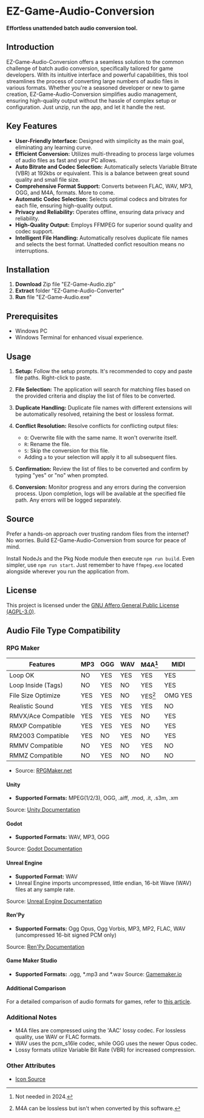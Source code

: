 # EZ-Game-Audio-Conversion

**Effortless unattended batch audio conversion tool.**

## Introduction

EZ-Game-Audio-Conversion offers a seamless solution to the common challenge of batch audio conversion, specifically tailored for game developers. With its intuitive interface and powerful capabilities, this tool streamlines the process of converting large numbers of audio files in various formats. Whether you're a seasoned developer or new to game creation, EZ-Game-Audio-Conversion simplifies audio management, ensuring high-quality output without the hassle of complex setup or configuration. Just unzip, run the app, and let it handle the rest.

## Key Features

- **User-Friendly Interface:** Designed with simplicity as the main goal, eliminating any learning curve.
- **Efficient Conversion:** Utilizes multi-threading to process large volumes of audio files as fast and your PC allows.
- **Auto Bitrate and Codec Selection:** Automatically selects Variable Bitrate (VBR) at 192kbs or equivalent. This is a balance between great sound quality and small file size.
- **Comprehensive Format Support:** Converts between FLAC, WAV, MP3, OGG, and M4A, formats. More to come.
- **Automatic Codec Selection:** Selects optimal codecs and bitrates for each file, ensuring high-quality output.
- **Privacy and Reliability:** Operates offline, ensuring data privacy and reliability.
- **High-Quality Output:** Employs FFMPEG for superior sound quality and codec support.
- **Intelligent File Handling:** Automatically resolves duplicate file names and selects the best format. Unatteded confict resoultion means no interruptions.

## Installation

1. **Download** Zip file "EZ-Game-Audio.zip"
2. **Extract**  folder "EZ-Game-Audio-Converter"
3. **Run** file "EZ-Game-Audio.exe"

## Prerequisites

- Windows PC
- Windows Terminal for enhanced visual experience.

## Usage

1. **Setup:** Follow the setup prompts. It's recommended to copy and paste file paths. Right-click to paste.

2. **File Selection:** The application will search for matching files based on the provided criteria and display the list of files to be converted.

3. **Duplicate Handling:** Duplicate file names with different extensions will be automatically resolved, retaining the best or lossless format.

4. **Conflict Resolution:** Resolve conflicts for conflicting output files:
   - `O`: Overwrite file with the same name. It won't overwrite itself.
   - `R`: Rename the file.
   - `S`: Skip the conversion for this file.
   - Adding `a` to your selection will apply it to all subsequent files.

5. **Confirmation:** Review the list of files to be converted and confirm by typing "yes" or "no" when prompted.

6. **Conversion:** Monitor progress and any errors during the conversion process. Upon completion, logs will be available at the specified file path. Any errors will be logged separately.

## Source

Prefer a hands-on approach over trusting random files from the internet? No worries. Build EZ-Game-Audio-Conversion from source for peace of mind.

Install NodeJs and the Pkg Node module then execute `npm run build`. Even simpler, use `npm run start`. Just remember to have `ffmpeg.exe` located alongside wherever you run the application from.

## License

This project is licensed under the [GNU Affero General Public License (AGPL-3.0)](https://www.gnu.org/licenses/agpl-3.0.txt).

## Audio File Type Compatibility

### RPG Maker

| Features           | MP3  | OGG  | WAV  | M4A[^1] | MIDI |
|--------------------|------|------|------|------|------|
| Loop OK            | NO   | YES  | YES  | YES  | YES  |
| Loop Inside (Tags) | NO   | YES  | NO   | YES  | YES  |
| File Size Optimize | YES  | YES  | NO   | YES[^2]   | OMG YES |
| Realistic Sound    | YES  | YES  | YES  | YES  | NO   |
| RMVX/Ace Compatible| YES  | YES  | YES  | NO   | YES  |
| RMXP Compatible    | YES  | YES  | YES  | NO   | YES  |
| RM2003 Compatible  | YES  | NO   | YES  | NO   | YES  |
| RMMV Compatible    | NO   | YES  | NO   | YES  | NO   |
| RMMZ Compatible    | NO   | YES  | NO   | NO   | NO   |

[^1]: Not needed in 2024.
[^2]: M4A can be lossless but isn't when converted by this software.

- Source: [RPGMaker.net](https://rpgmaker.net/articles/2633/)

#### Unity

- **Supported Formats:** MPEG(1/2/3), OGG, .aiff, .mod, .it, .s3m, .xm

Source: [Unity Documentation](https://docs.unity3d.com/352/Documentation/Manual/AudioFiles.html)

#### Godot

- **Supported Formats:** WAV, MP3, OGG

Source: [Godot Documentation](https://docs.godotengine.org/en/stable/tutorials/assets_pipeline/importing_audio_samples.html#supported-audio-formats)

#### Unreal Engine

- **Supported Format:** WAV
- Unreal Engine imports uncompressed, little endian, 16-bit Wave (WAV) files at any sample rate.

Source: [Unreal Engine Documentation](https://docs.unrealengine.com/4.27/en-US/WorkingWithAudio/ImportingAudio/)

#### Ren'Py

- **Supported Formats:** Ogg Opus, Ogg Vorbis, MP3, MP2, FLAC, WAV (uncompressed 16-bit signed PCM only)

Source: [Ren'Py Documentation](https://www.renpy.org/doc/html/audio.html)

#### Game Maker Studio

- **Supported Formats:** .ogg, *.mp3 and *.wav
Source: [Gamemaker.io](https://manual.gamemaker.io/monthly/en/GameMaker_Language/GML_Reference/Asset_Management/Audio/Audio.htm)

#### Additional Comparison

For a detailed comparison of audio formats for games, refer to [this article](https://dev.to/tenry/comparison-of-audio-formats-for-games-jak).

### Additional Notes

- M4A files are compressed using the 'AAC' lossy codec. For lossless quality, use WAV or FLAC formats.
- WAV uses the pcm_s16le codec, while OGG uses the newer Opus codec.
- Lossy formats utilize Variable Bit Rate (VBR) for increased compression.

### Other Attributes

- [Icon Source](https://icon-icons.com/icon/audio-card/103432)